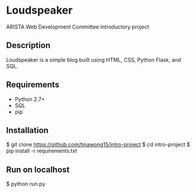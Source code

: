 # Loudspeaker
ARISTA Web Development Committee introductory project

## Description
Loudspeaker is a simple blog built using HTML, CSS, Python Flask, and SQL.

## Requirements
- Python 2.7+
- SQL
- pip

## Installation
$ git clone https://github.com/tinawong15/intro-project
$ cd intro-project
$ pip install -r requirements.txt

## Run on localhost
$ python run.py
